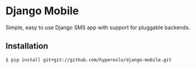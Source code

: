 # Django Mobile

Simple, easy to use Django SMS app with support for pluggable backends.


## Installation

    $ pip install git+git://github.com/hyperoslo/django-mobile.git
